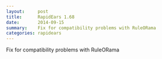 ```yaml
---
layout:     post
title:      RapidEars 1.68 
date:       2014-09-15
summary:    Fix for compatibility problems with RuleORama
categories: rapidears
---
```

Fix for compatibility problems with RuleORama
